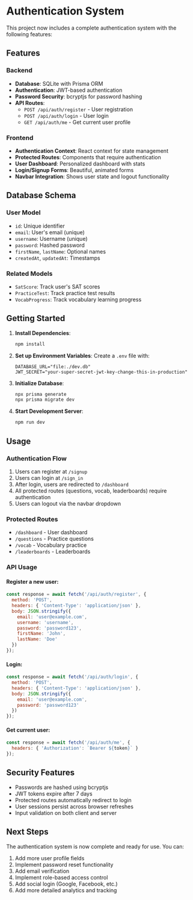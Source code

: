 # Authentication System

This project now includes a complete authentication system with the following features:

## Features

### Backend
- **Database**: SQLite with Prisma ORM
- **Authentication**: JWT-based authentication
- **Password Security**: bcryptjs for password hashing
- **API Routes**:
  - `POST /api/auth/register` - User registration
  - `POST /api/auth/login` - User login
  - `GET /api/auth/me` - Get current user profile

### Frontend
- **Authentication Context**: React context for state management
- **Protected Routes**: Components that require authentication
- **User Dashboard**: Personalized dashboard with stats
- **Login/Signup Forms**: Beautiful, animated forms
- **Navbar Integration**: Shows user state and logout functionality

## Database Schema

### User Model
- `id`: Unique identifier
- `email`: User's email (unique)
- `username`: Username (unique)
- `password`: Hashed password
- `firstName`, `lastName`: Optional names
- `createdAt`, `updatedAt`: Timestamps

### Related Models
- `SatScore`: Track user's SAT scores
- `PracticeTest`: Track practice test results
- `VocabProgress`: Track vocabulary learning progress

## Getting Started

1. **Install Dependencies**:
   ```bash
   npm install
   ```

2. **Set up Environment Variables**:
   Create a `.env` file with:
   ```
   DATABASE_URL="file:./dev.db"
   JWT_SECRET="your-super-secret-jwt-key-change-this-in-production"
   ```

3. **Initialize Database**:
   ```bash
   npx prisma generate
   npx prisma migrate dev
   ```

4. **Start Development Server**:
   ```bash
   npm run dev
   ```

## Usage

### Authentication Flow
1. Users can register at `/signup`
2. Users can login at `/sign_in`
3. After login, users are redirected to `/dashboard`
4. All protected routes (questions, vocab, leaderboards) require authentication
5. Users can logout via the navbar dropdown

### Protected Routes
- `/dashboard` - User dashboard
- `/questions` - Practice questions
- `/vocab` - Vocabulary practice
- `/leaderboards` - Leaderboards

### API Usage

#### Register a new user:
```javascript
const response = await fetch('/api/auth/register', {
  method: 'POST',
  headers: { 'Content-Type': 'application/json' },
  body: JSON.stringify({
    email: 'user@example.com',
    username: 'username',
    password: 'password123',
    firstName: 'John',
    lastName: 'Doe'
  })
});
```

#### Login:
```javascript
const response = await fetch('/api/auth/login', {
  method: 'POST',
  headers: { 'Content-Type': 'application/json' },
  body: JSON.stringify({
    email: 'user@example.com',
    password: 'password123'
  })
});
```

#### Get current user:
```javascript
const response = await fetch('/api/auth/me', {
  headers: { 'Authorization': `Bearer ${token}` }
});
```

## Security Features

- Passwords are hashed using bcryptjs
- JWT tokens expire after 7 days
- Protected routes automatically redirect to login
- User sessions persist across browser refreshes
- Input validation on both client and server

## Next Steps

The authentication system is now complete and ready for use. You can:

1. Add more user profile fields
2. Implement password reset functionality
3. Add email verification
4. Implement role-based access control
5. Add social login (Google, Facebook, etc.)
6. Add more detailed analytics and tracking
